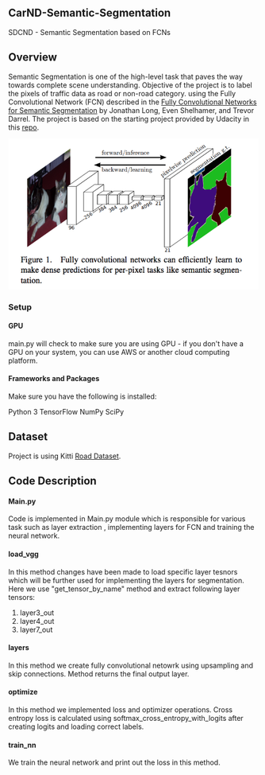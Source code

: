 ## CarND-Semantic-Segmentation
SDCND - Semantic Segmentation based on FCNs 

## Overview

Semantic Segmentation is one of the high-level task that paves the way towards complete scene understanding. Objective of the project is to label the pixels of traffic data as road or non-road category. using the Fully Convolutional Network (FCN) described in the [Fully Convolutional Networks for Semantic Segmentation](https://people.eecs.berkeley.edu/~jonlong/long_shelhamer_fcn.pdf) by Jonathan Long, Even Shelhamer, and Trevor Darrel. The project is based on the starting project provided by Udacity in this [repo](https://github.com/udacity/CarND-Semantic-Segmentation).

![FCN](https://github.com/linux-devil/CarND-Semantic-Segmentation/blob/master/FCN1.png "FCN")


### Setup
#### GPU
main.py will check to make sure you are using GPU - if you don't have a GPU on your system, you can use AWS or another cloud computing platform.

#### Frameworks and Packages
Make sure you have the following is installed:

Python 3
TensorFlow
NumPy
SciPy

## Dataset
Project is using Kitti [Road Dataset](http://www.cvlibs.net/datasets/kitti/eval_road.php).

## Code Description

#### Main.py
Code is implemented in Main.py module which is responsible for various task such as layer extraction , implementing layers for FCN and training the neural network. 

#### load_vgg
In this method changes have been made to load specific layer tesnors which will be further used for implementing the layers for segmentation. Here we use "get_tensor_by_name" method and extract following layer tensors:
1. layer3_out
2. layer4_out
3. layer7_out

#### layers
In this method we create fully convolutional netowrk using upsampling and skip connections. Method returns the final output layer.

#### optimize
In this method we implemented loss and optimizer operations. Cross entropy loss is calculated using softmax_cross_entropy_with_logits after creating logits and loading correct labels.

#### train_nn
We train the neural network and print out the loss in this method. 

